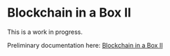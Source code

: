 # Blockchain in a Box II

This is a work in progress.

Preliminary documentation here: [Blockchain in a Box II](http://subutai.cow.dk/#!/bp-biab2)
